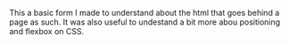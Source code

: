 This a basic form I made to understand about the html that goes behind a page as such. It was also useful to undestand a bit more abou positioning and flexbox on CSS.
